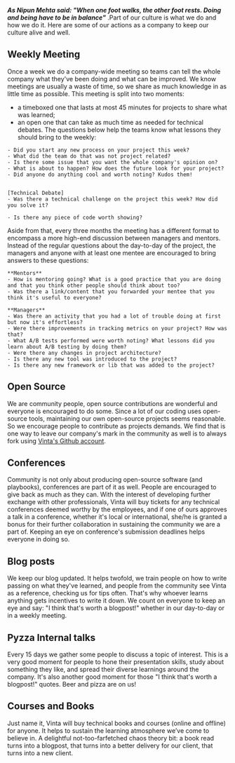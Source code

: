 ___As Nipun Mehta said: "When one foot walks, the other foot rests. Doing and being have to be in balance"___ .Part of our culture is what we do and how we do it. Here are some of our actions as a company to keep our culture alive and well.

## Weekly Meeting
Once a week we do a company-wide meeting so teams can tell the whole company what they've been doing and what can be improved. We know meetings are usually a waste of time, so we share as much knowledge in as little time as possible. This meeting is split into two moments: 
- a timeboxed one that lasts at most 45 minutes for projects to share what was learned;
- an open one that can take as much time as needed for technical debates.
The questions below help the teams know what lessons they should bring to the weekly:
```
- Did you start any new process on your project this week?
- What did the team do that was not project related?
- Is there some issue that you want the whole company's opinion on?
- What is about to happen? How does the future look for your project?
- Did anyone do anything cool and worth noting? Kudos them!


[Technical Debate]
- Was there a technical challenge on the project this week? How did you solve it?

- Is there any piece of code worth showing?
```

Aside from that, every three months the meeting has a different format to encompass a more high-end discussion between managers and mentors. Instead of the regular questions about the day-to-day of the project, the managers and anyone with at least one mentee are encouraged to bring answers to these questions:
```
**Mentors**
- How is mentoring going? What is a good practice that you are doing and that you think other people should think about too?
- Was there a link/content that you forwarded your mentee that you think it's useful to everyone?

**Managers**
- Was there an activity that you had a lot of trouble doing at first but now it's effortless?
- Were there improvements in tracking metrics on your project? How was that?
- What A/B tests performed were worth noting? What lessons did you learn about A/B testing by doing them?
- Were there any changes in project architecture?
- Is there any new tool was introduced to the project?
- Is there any new framework or lib that was added to the project?
```

## Open Source
We are community people, open source contributions are wonderful  and everyone is encouraged to do some. Since a lot of our coding uses open-source tools, maintaining our own open-source projects seems reasonable. So we encourage people to contribute as projects demands. We find that is one way to leave our company's mark in the community as well is to always fork using [Vinta's Github account](https://github.com/vintasoftware).

## Conferences
Community is not only about producing open-source software (and playbooks), conferences are part of it as well. People are encouraged to give back as much as they can. With the interest of developing further exchange with other professionals, Vinta will buy tickets for any technical conferences deemed worthy by the employees, and if one of ours approves a talk in a conference, whether it's local or international, she/he is granted a bonus for their further collaboration in sustaining the community we are a part of. Keeping an eye on conference's submission deadlines helps everyone in doing so.

## Blog posts
We keep our blog updated. It helps twofold, we train people on how to write passing on what they've learned, and people from the community see Vinta as a reference, checking us for tips often. That's why whoever learns anything gets incentives to write it down. We count on everyone to keep an eye and say: "I think that's worth a blogpost!" whether in our day-to-day or in a weekly meeting.

## Pyzza Internal talks
Every 15 days we gather some people to discuss a topic of interest. This is a very good moment for people to hone their presentation skills, study about something they like, and spread their diverse learnings around the company. It's also another good moment for those "I think that's worth a blogpost!" quotes. Beer and pizza are on us!

## Courses and Books
Just name it, Vinta will buy technical books and courses (online and offline) for anyone. It helps to sustain  the learning atmosphere we’ve come to believe in.  A delightful not-too-farfetched chaos theory bit: a book read turns into a blogpost, that turns into a better delivery for our client, that turns into a new client.